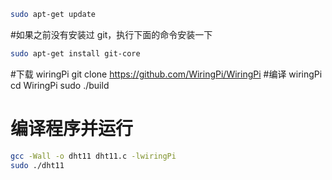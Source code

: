 ```bash
sudo apt-get update
```



#如果之前没有安装过 git，执行下面的命令安装一下
```bash
sudo apt-get install git-core
```



#下载 wiringPi
git clone https://github.com/WiringPi/WiringPi
#编译 wiringPi
cd WiringPi
sudo ./build

# 编译程序并运行

```bash
gcc -Wall -o dht11 dht11.c -lwiringPi
sudo ./dht11
```

